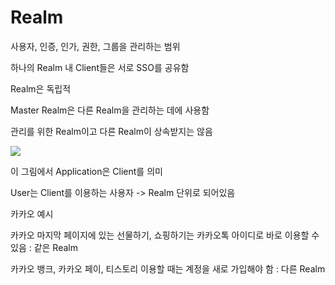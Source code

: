 # Realm
사용자, 인증, 인가, 권한, 그룹을 관리하는 범위

하나의 Realm 내 Client들은 서로 SSO를 공유함

Realm은 독립적

Master Realm은 다른 Realm을 관리하는 데에 사용함

관리를 위한 Realm이고 다른 Realm이 상속받지는 않음

![](https://i.imgur.com/PTTLDe9.png)

이 그림에서 Application은 Client를 의미

User는 Client를 이용하는 사용자 -> Realm 단위로 되어있음

카카오 예시

카카오 마지막 페이지에 있는 선물하기, 쇼핑하기는 카카오톡 아이디로 바로 이용할 수 있음 : 같은 Realm

카카오 뱅크, 카카오 페이, 티스토리 이용할 때는 계정을 새로 가입해야 함 : 다른 Realm